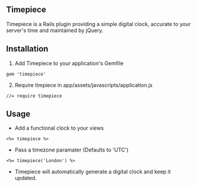 ## Timepiece

Timepiece is a Rails plugin providing a simple digital clock, accurate to your server's time and maintained by jQuery.

## Installation

1. Add Timepiece to your application's Gemfile

```
gem 'timepiece'
```

2. Require timpiece in app/assets/javascripts/application.js

```
//= require timepiece
```

## Usage

* Add a functional clock to your views

```
<%= timepiece %>
```

* Pass a timezone paramater (Defaults to 'UTC')

```
<%= timepiece('London') %>
```

* Timepiece will automatically generate a digital clock and keep it updated.